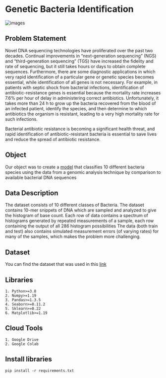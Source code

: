 # Genetic Bacteria Identification
![images](https://user-images.githubusercontent.com/22665704/164947022-5331dc59-e9fc-434e-94d5-2807f1147ffc.jpg)

## Problem Statement

Novel DNA sequencing technologies have proliferated over the past two decades. Continual improvements in “next-generation sequencing” (NGS) and “third-generation sequencing” (TGS) have increased the fidelity and rate of sequencing, but it still takes hours or days to obtain complete sequences. Furthermore, there are some diagnostic applications in which very rapid identification of a particular gene or genetic species becomes essential, while identification of all genes is not necessary. For example, in patients with septic shock from bacterial infections, identification of antibiotic-resistance genes is essential because the mortality rate increases 7.6% per hour of delay in administering correct antibiotics. Unfortunately, it takes more than 24 h to grow up the bacteria recovered from the blood of an infected patient, identify the species, and then determine to which antibiotics the organism is resistant, leading to a very high mortality rate for such infections.

Bacterial antibiotic resistance is becoming a significant health threat, and rapid identification of antibiotic-resistant bacteria is essential to save lives and reduce the spread of antibiotic resistance.

## Object

Our object was to create a [model](https://github.com/AndreasAvgou/Genetic-Bacteria-Identification/blob/main/Genetic_Bacteria_Identification.ipynb) that classifies 10 different bacteria species using the data from a genomic analysis technique by comparison to available bacterial DNA sequences

## Data Description
The dataset consists of 10 different classes of Bacteria. The dataset contains 10-mer snippets of DNA which are sampled and analyzed to give the histogram of base count.
Each row of data contains a spectrum of histograms generated by repeated measurements of a sample, each row containing the output of all 286 histogram possibilities 
The data (both train and test) also contains simulated measurement errors (of varying rates) for many of the samples, which makes the problem more challenging.

## Dataset

You can find the dataset that was used in this [link](https://drive.google.com/drive/folders/1GHvbZwdO0ImKObVpvnIs_DY8NDRzPvBl?usp=sharing)

## Libraries
```
1. Python>=3.8
2. Numpy>=1.19
3. Pandas>=1.3.5
4. Seaborn>=0.11.2 
5. Sklearn>=0.22
6. Matplotlib>=1.19
```
## Cloud Tools
```
1. Google Drive
2. Google Colab
```
##  Install libraries
```
pip install -r requirements.txt
```

